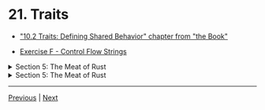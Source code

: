 # 21. Traits

-   ["10.2 Traits: Defining Shared Behavior" chapter from "the Book"](https://doc.rust-lang.org/book/ch04-00-understanding-ownership.html)

-   [Exercise F - Control Flow Strings](https://github.com/CleanCut/ultimate_rust_crash_course/tree/main/exercise/f_structs_traits)

<details>
  <summary> Section 5: The Meat of Rust </summary>

  - [Codebase: 21. Traits](../codebase/ultimate-rust-crash-course/c21_traits/)
</details>

<details>
  <summary> Section 5: The Meat of Rust </summary>

  - [Codebase: 10 Generic Types, Traits, and Lifetimes](../codebase/s5_generic/)

  - [Codebase: 10.1.1 Generic Data Types - In Function Definitions](../codebase/s5_generic/)

  - [Codebase: 10.1.2 Generic Data Types - In Struct Definitions](../codebase/s5_generic-struct/)

  - [Codebase: 10.1.3 Generic Data Types - In Enum Definitions](../codebase/s5_generic-enum/)

  - [Codebase: 10.1.4 Generic Data Types - In Method Definitions](../codebase/s5_generic-method/)

  - [Codebase: 10.2.1 Traits: Defining Shared Behavior](../codebase/s5_traits/)
  
</details>

---

[Previous](./20_Structs.md) | [Next](./22_Exercise_F-Structs-%26-Traits.md)
